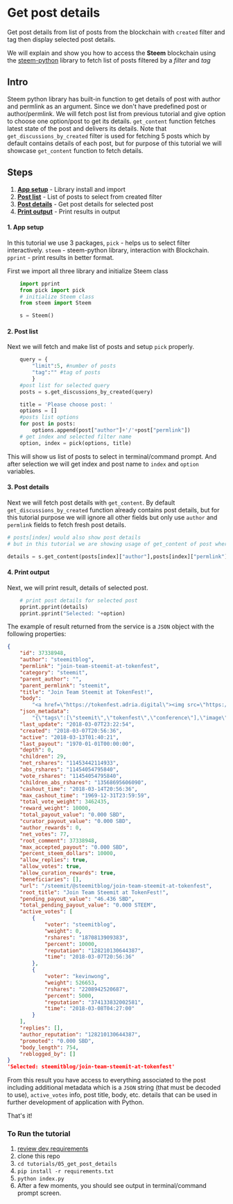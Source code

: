 # Get post details

Get post details from list of posts from the blockchain with `created` filter and tag then display selected post details.

We will explain and show you how to access the **Steem** blockchain using the [steem-python](https://github.com/steemit/steem-python) library to fetch list of posts filtered by a _filter_ and _tag_

## Intro

Steem python library has built-in function to get details of post with author and permlink as an argument. Since we don't have predefined post or author/permlink. We will fetch post list from previous tutorial and give option to choose one option/post to get its details. `get_content` function fetches latest state of the post and delivers its details. Note that `get_discussions_by_created` filter is used for fetching 5 posts which by default contains details of each post, but for purpose of this tutorial we will showcase `get_content` function to fetch details.

## Steps

1.  [**App setup**](#app-setup) - Library install and import
1.  [**Post list**](#post-list) - List of posts to select from created filter 
1.  [**Post details**](#post-details) - Get post details for selected post
1.  [**Print output**](#print-output) - Print results in output

#### 1. App setup <a name="app-setup"></a>

In this tutorial we use 3 packages, `pick` - helps us to select filter interactively. `steem` - steem-python library, interaction with Blockchain. `pprint` - print results in better format.

First we import all three library and initialize Steem class

```python
    import pprint
    from pick import pick
    # initialize Steem class
    from steem import Steem

    s = Steem()
```

#### 2. Post list <a name="post-list"></a>


Next we will fetch and make list of posts and setup `pick` properly.

```python
    query = {
        "limit":5, #number of posts
        "tag":"" #tag of posts
        }
    #post list for selected query
    posts = s.get_discussions_by_created(query)

    title = 'Please choose post: '
    options = []
    #posts list options
    for post in posts:
        options.append(post["author"]+'/'+post["permlink"])
    # get index and selected filter name
    option, index = pick(options, title)
```

This will show us list of posts to select in terminal/command prompt. And after selection we will get index and post name to `index` and `option` variables.

#### 3. Post details <a name="post-details"></a>

Next we will fetch post details with `get_content`. By default `get_discussions_by_created` function already contains post details, but for this tutorial purpose we will ignore all other fields but only use `author` and `permlink` fields to fetch fresh post details.

```python
# posts[index] would also show post details
# but in this tutorial we are showing usage of get_content of post where author and permlink is known

details = s.get_content(posts[index]["author"],posts[index]["permlink"])
```


#### 4. Print output <a name="print-output"></a>

Next, we will print result, details of selected post.

```python
    # print post details for selected post
    pprint.pprint(details)
    pprint.pprint("Selected: "+option)
```

The example of result returned from the service is a `JSON` object with the following properties:

```json
{
    "id": 37338948,
    "author": "steemitblog",
    "permlink": "join-team-steemit-at-tokenfest",
    "category": "steemit",
    "parent_author": "",
    "parent_permlink": "steemit",
    "title": "Join Team Steemit at TokenFest!",
    "body":
        "<a href=\"https://tokenfest.adria.digital\"><img src=\"https://i.imgur.com/fOScDIW.png\"/></a>\n\nHello Steemians! If you’d like to meet Team Steemit live-in-person, or are just interested in attending what promises to be a great blockchain conference, join us at <a href=\"https://tokenfest.adria.digital/\">TokenFest</a> in San Francisco from March 15th to 16th. \n\nSteemit CEO, Ned Scott, will be participating in a fireside chat alongside Steemit’s CTO, Harry Schmidt, as well as the creator of Utopian.io, Diego Pucci. Steemit will also be hosting the opening party on Thursday night and we’d certainly love to meet as many of you as possible IRL, so head on over to https://tokenfest.adria.digital/ and get your tickets while you can. \n\n*Team Steemit*",
    "json_metadata":
        "{\"tags\":[\"steemit\",\"tokenfest\",\"conference\"],\"image\":[\"https://i.imgur.com/fOScDIW.png\"],\"links\":[\"https://tokenfest.adria.digital\",\"https://tokenfest.adria.digital/\"],\"app\":\"steemit/0.1\",\"format\":\"markdown\"}",
    "last_update": "2018-03-07T23:22:54",
    "created": "2018-03-07T20:56:36",
    "active": "2018-03-13T01:40:21",
    "last_payout": "1970-01-01T00:00:00",
    "depth": 0,
    "children": 29,
    "net_rshares": "11453442114933",
    "abs_rshares": "11454054795840",
    "vote_rshares": "11454054795840",
    "children_abs_rshares": "13568695606090",
    "cashout_time": "2018-03-14T20:56:36",
    "max_cashout_time": "1969-12-31T23:59:59",
    "total_vote_weight": 3462435,
    "reward_weight": 10000,
    "total_payout_value": "0.000 SBD",
    "curator_payout_value": "0.000 SBD",
    "author_rewards": 0,
    "net_votes": 77,
    "root_comment": 37338948,
    "max_accepted_payout": "0.000 SBD",
    "percent_steem_dollars": 10000,
    "allow_replies": true,
    "allow_votes": true,
    "allow_curation_rewards": true,
    "beneficiaries": [],
    "url": "/steemit/@steemitblog/join-team-steemit-at-tokenfest",
    "root_title": "Join Team Steemit at TokenFest!",
    "pending_payout_value": "46.436 SBD",
    "total_pending_payout_value": "0.000 STEEM",
    "active_votes": [
        {
            "voter": "steemitblog",
            "weight": 0,
            "rshares": "1870813909383",
            "percent": 10000,
            "reputation": "128210130644387",
            "time": "2018-03-07T20:56:36"
        },
        {
            "voter": "kevinwong",
            "weight": 526653,
            "rshares": "2208942520687",
            "percent": 5000,
            "reputation": "374133832002581",
            "time": "2018-03-08T04:27:00"
        }
    ],
    "replies": [],
    "author_reputation": "128210130644387",
    "promoted": "0.000 SBD",
    "body_length": 754,
    "reblogged_by": []
}
'Selected: steemitblog/join-team-steemit-at-tokenfest'
```

From this result you have access to everything associated to the post including additional metadata which is a `JSON` string (that must be decoded to use), `active_votes` info, post title, body, etc. details that can be used in further development of application with Python.

That's it!

### To Run the tutorial

1.  [review dev requirements](https://github.com/steemit/devportal-tutorials-py/tree/master/tutorials/00_getting_started#dev-requirements)
1.  clone this repo
1.  `cd tutorials/05_get_post_details`
1.  `pip install -r requirements.txt`
1.  `python index.py`
1.  After a few moments, you should see output in terminal/command prompt screen.

